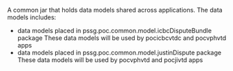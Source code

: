 A common jar that holds data models shared across applications. The data models includes:
* data models placed in pssg.poc.common.model.icbcDisputeBundle package
  These data models will be used by pocicbcvtdc and pocvphvtd apps
* data models placed in pssg.poc.common.model.justinDispute package
  These data models will be used by pocvphvtd and pocjivtd apps
